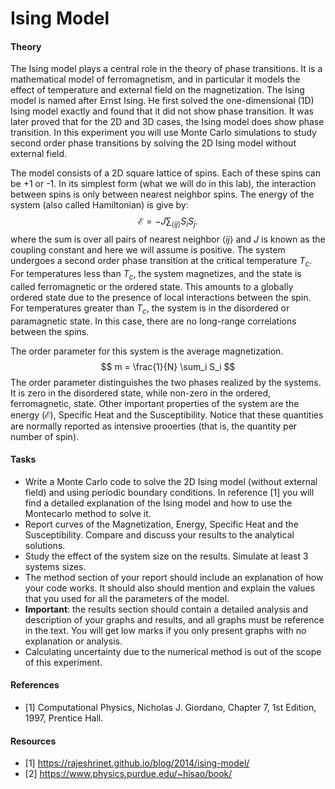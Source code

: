# Ising Model

#### Theory

The Ising model plays a central role in the theory of phase transitions. It is a mathematical model of ferromagnetism, and in particular it models the effect of temperature and external field on the magnetization. The Ising model is named after Ernst Ising. He first solved the one-dimensional (1D) Ising model exactly and found that it did not show phase transition. It was later proved that for the 2D and 3D cases, the Ising model does show phase transition. In this experiment you will use Monte Carlo simulations to study second order phase transitions by solving the 2D Ising model without external field.

The model consists of a 2D square lattice of spins. Each of these spins can be +1 or -1. In its simplest form (what we will do in this lab), the interaction between spins is only between nearest neighbor spins. The energy of the system (also called Hamiltonian) is give by:
$$
\mathcal{E} = -J \sum_{\langle i j \rangle} S_{i} S_{j}.
$$
where the sum is over all pairs of nearest neighbor $\langle i j \rangle$ and $J$ is known as the coupling constant and here we will assume is positive. The system undergoes a second order phase transition at the critical temperature $T_{c}$. For temperatures less than $T_{c}$, the system magnetizes, and the state is called ferromagnetic or the ordered state. This amounts to a globally ordered state due to the presence of local interactions between the spin. For temperatures greater than $T_{c}$, the system is in the disordered or paramagnetic state. In this case, there are no long-range correlations between the spins.

The order parameter for this system is the average magnetization. 
$$
m = \frac{1}{N} \sum_i S_i
$$
The order parameter distinguishes the two phases realized by the systems. It is zero in the disordered state, while non-zero in the ordered, ferromagnetic, state. Other important properties of the system are the energy ($\mathcal{E}$), Specific Heat and the Susceptibility. Notice that these quantities are normally reported as intensive prooerties (that is, the quantity per number of spin).

#### Tasks

- Write a Monte Carlo code to solve the 2D Ising model (without external field) and using periodic boundary conditions. In reference [1] you will find a detailed explanation of the Ising model and how to use the Montecarlo method to solve it.
- Report curves of the Magnetization, Energy, Specific Heat and the Susceptibility. Compare and discuss your results to the analytical solutions.
- Study the effect of the system size on the results. Simulate at least 3 systems sizes.
- The method section of your report should include an explanation of how your code works. It should also should mention and explain the values that you used for all the parameters of the model. 
- **Important**: the results section should contain a detailed analysis and description of your graphs and results, and all graphs must be reference in the text. You will get low marks if you only present graphs with no explanation or analysis.
- Calculating uncertainty due to the numerical method is out of the scope of this experiment.

#### References

- [1] Computational Physics, Nicholas J. Giordano, Chapter 7, 1st Edition, 1997, Prentice Hall.

#### Resources

- [1] https://rajeshrinet.github.io/blog/2014/ising-model/
- [2] https://www.physics.purdue.edu/~hisao/book/